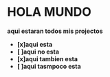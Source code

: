 # HOLA MUNDO
<b>aqui estaran todos mis projectos <b>
- [x]aqui esta
- [ ]aqui no esta 
- [x]aqui tambien esta 
- [ ]aqui tasmpoco esta 
